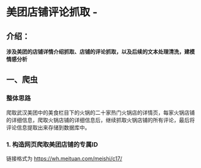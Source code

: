 # 美团店铺评论抓取 -

## 介绍：

**涉及美团的店铺详情介绍抓取、店铺的评论抓取，以及后续的文本处理清洗，建模情感分析**

## 一、爬虫

### 整体思路

爬取武汉美团中的美食栏目下的火锅的二十家热门火锅店的详情页，每家火锅店铺的详细信息，爬取火锅店铺的详细信息后，继续抓取火锅店铺的所有评论，最后将评论信息提取出来存储到数据库中。

### 1. 构造网页爬取美团店铺的专属ID

链接格式为 https://wh.meituan.com/meishi/c17/
